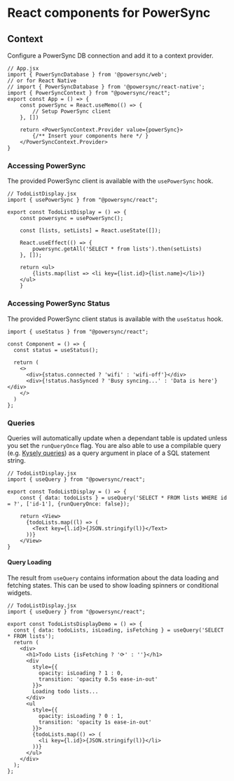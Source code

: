 # React components for PowerSync

## Context

Configure a PowerSync DB connection and add it to a context provider.

```JSX
// App.jsx
import { PowerSyncDatabase } from '@powersync/web';
// or for React Native
// import { PowerSyncDatabase } from '@powersync/react-native';
import { PowerSyncContext } from "@powersync/react";
export const App = () => {
    const powerSync = React.useMemo(() => {
        // Setup PowerSync client
    }, [])

    return <PowerSyncContext.Provider value={powerSync}>
        {/** Insert your components here */ }
    </PowerSyncContext.Provider>
}
```

### Accessing PowerSync

The provided PowerSync client is available with the `usePowerSync` hook.

```JSX
// TodoListDisplay.jsx
import { usePowerSync } from "@powersync/react";

export const TodoListDisplay = () => {
    const powersync = usePowerSync();

    const [lists, setLists] = React.useState([]);

    React.useEffect(() => {
        powersync.getAll('SELECT * from lists').then(setLists)
    }, []);

    return <ul>
        {lists.map(list => <li key={list.id}>{list.name}</li>)}
    </ul>
    }
```

### Accessing PowerSync Status

The provided PowerSync client status is available with the `useStatus` hook.

```JSX
import { useStatus } from "@powersync/react";

const Component = () => {
  const status = useStatus();

  return (
    <>
      <div>{status.connected ? 'wifi' : 'wifi-off'}</div>
      <div>{!status.hasSynced ? 'Busy syncing...' : 'Data is here'}</div>
    </>
  )
};
```

### Queries

Queries will automatically update when a dependant table is updated unless you set the `runQueryOnce` flag. You are also able to use a compilable query (e.g. [Kysely queries](https://github.com/powersync-ja/powersync-js/tree/main/packages/kysely-driver)) as a query argument in place of a SQL statement string.

```JSX
// TodoListDisplay.jsx
import { useQuery } from "@powersync/react";

export const TodoListDisplay = () => {
    const { data: todoLists } = useQuery('SELECT * FROM lists WHERE id = ?', ['id-1'], {runQueryOnce: false});

    return <View>
      {todoLists.map((l) => (
        <Text key={l.id}>{JSON.stringify(l)}</Text>
      ))}
    </View>
}
```

#### Query Loading

The result from `useQuery` contains information about the data loading and fetching states. This can be used to show loading spinners or conditional widgets.

```JSX
// TodoListDisplay.jsx
import { useQuery } from "@powersync/react";

export const TodoListsDisplayDemo = () => {
  const { data: todoLists, isLoading, isFetching } = useQuery('SELECT * FROM lists');
  return (
    <div>
      <h1>Todo Lists {isFetching ? '⟳' : ''}</h1>
      <div
        style={{
          opacity: isLoading ? 1 : 0,
          transition: 'opacity 0.5s ease-in-out'
        }}>
        Loading todo lists...
      </div>
      <ul
        style={{
          opacity: isLoading ? 0 : 1,
          transition: 'opacity 1s ease-in-out'
        }}>
        {todoLists.map(() => (
          <li key={l.id}>{JSON.stringify(l)}</li>
        ))}
      </ul>
    </div>
  );
};

```
